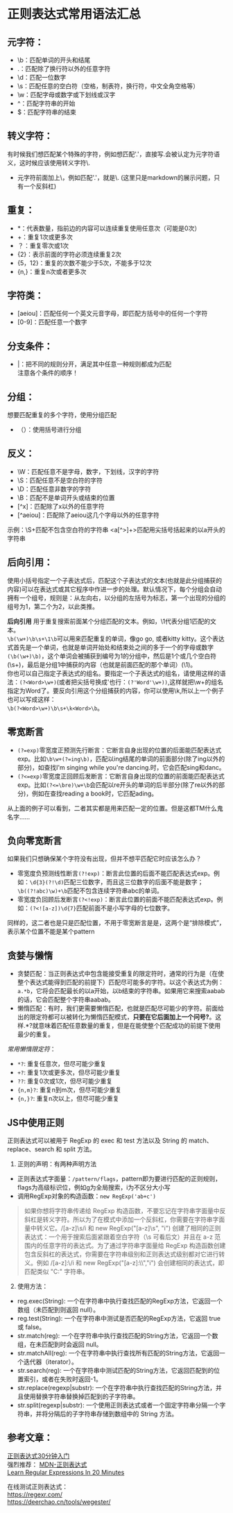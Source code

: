 # 正则表达式常用语法汇总

## 元字符：
- \b：匹配单词的开头和结尾
- .：匹配除了换行符以外的任意字符
- \d：匹配一位数字
- \s：匹配任意的空白符（空格，制表符，换行符，中文全角空格等）
- \w：匹配字母或数字或下划线或汉字
- ^：匹配字符串的开始
- $：匹配字符串的结束


## 转义字符：
有时候我们想匹配某个特殊的字符，例如想匹配'.'，直接写.会被认定为元字符语义，这时候应该使用转义字符\\.
- 元字符前面加上\，例如匹配'.'，就是\\. (这里只是markdown的展示问题，只有一个反斜杠)


## 重复：
- *：代表数量，指前边的内容可以连续重复使用任意次（可能是0次）
- +：重复1次或更多次
- ？：重复零次或1次
- {2}：表示前面的字符必须连续重复2次
- {5，12}：重复的次数不能少于5次，不能多于12次
- {n,}：重复n次或者更多次


## 字符类：
- [aeiou]：匹配任何一个英文元音字母，即匹配方括号中的任何一个字符
- [0-9]：匹配任意一个数字


## 分支条件：
- |：把不同的规则分开，满足其中任意一种规则都成为匹配  
注意各个条件的顺序！


## 分组：
想要匹配重复的多个字符，使用分组匹配
- （）：使用括号进行分组


## 反义：
- \W：匹配任意不是字母，数字，下划线，汉字的字符
- \S：匹配任意不是空白符的字符
- \D：匹配任意非数字的字符
- \B：匹配不是单词开头或结束的位置
- [^x]：匹配除了x以外的任意字符
- [^aeiou]：匹配除了aeiou这几个字母以外的任意字符

示例：\S+匹配不包含空白符的字符串
<a[^>]+>匹配用尖括号括起来的以a开头的字符串


## 后向引用：
使用小括号指定一个子表达式后，匹配这个子表达式的文本(也就是此分组捕获的内容)可以在表达式或其它程序中作进一步的处理。默认情况下，每个分组会自动拥有一个组号，规则是：从左向右，以分组的左括号为标志，第一个出现的分组的组号为1，第二个为2，以此类推。  

**后向引用** 用于重复搜索前面某个分组匹配的文本。例如，\1代表分组1匹配的文本。  
`\b(\w+)\b\s+\1\b`可以用来匹配重复的单词，像go go, 或者kitty kitty。这个表达式首先是一个单词，也就是单词开始处和结束处之间的多于一个的字母或数字`(\b(\w+)\b)`，这个单词会被捕获到编号为1的分组中，然后是1个或几个空白符(\s+)，最后是分组1中捕获的内容（也就是前面匹配的那个单词）(\1)。  
你也可以自己指定子表达式的组名。要指定一个子表达式的组名，请使用这样的语法：`(?<Word>\w+)`(或者把尖括号换成'也行：`(?'Word'\w+))`,这样就把\w+的组名指定为Word了。要反向引用这个分组捕获的内容，你可以使用\k<Word>,所以上一个例子也可以写成这样：  
`\b(?<Word>\w+)\b\s+\k<Word>\b`。


## 零宽断言
- `(?=exp)`零宽度正预测先行断言：它断言自身出现的位置的后面能匹配表达式exp。比如`\b\w+(?=ing\b)`，匹配以ing结尾的单词的前面部分(除了ing以外的部分)，如查找I'm singing while you're dancing.时，它会匹配sing和danc。
- `(?<=exp)`零宽度正回顾后发断言：它断言自身出现的位置的前面能匹配表达式exp。比如`(?<=\bre)\w+\b`会匹配以re开头的单词的后半部分(除了re以外的部分)，例如在查找reading a book时，它匹配ading。

从上面的例子可以看到，二者其实都是用来匹配一定的位置。但是这都TM什么鬼名字……


## 负向零宽断言
如果我们只想确保某个字符没有出现，但并不想平匹配它时应该怎么办？
- 零宽度负预测线性断言`(?!exp)`：断言此位置的后面不能匹配表达式exp。例如：`\d{3}(?!\d)`匹配三位数字，而且这三位数字的后面不能是数字；`\b((?!abc)\w)+\b`匹配不包含连续字符串abc的单词。
- 零宽度负回顾后发断言`(?<!exp)`：断言此位置的前面不能匹配表达式exp。例如：`(?<![a-z])\d{7}`匹配前面不是小写字母的七位数字。

同样的，这二者也是只是匹配位置，不用于零宽断言是是，这两个是“排除模式”，表示某个位置不能是某个pattern


## 贪婪与懒惰
- 贪婪匹配：当正则表达式中包含能接受重复的限定符时，通常的行为是（在使整个表达式能得到匹配的前提下）匹配尽可能多的字符。以这个表达式为例：`a.*b`，它将会匹配最长的以a开始，以b结束的字符串。如果用它来搜索aabab的话，它会匹配整个字符串aabab。
- 懒惰匹配：有时，我们更需要懒惰匹配，也就是匹配尽可能少的字符。前面给出的限定符都可以被转化为懒惰匹配模式，**只要在它后面加上一个问号?**。这样.*?就意味着匹配任意数量的重复，但是在能使整个匹配成功的前提下使用最少的重复。

*常用懒惰限定符*：
- `*?`: 重复任意次，但尽可能少重复
- `+?`: 重复1次或更多次，但尽可能少重复
- `??`: 重复0次或1次，但尽可能少重复
- `{n,m}?`: 重复n到m次，但尽可能少重复
- `{n,}?`: 重复n次以上，但尽可能少重复


## JS中使用正则
正则表达式可以被用于 RegExp 的 exec 和 test 方法以及 String 的 match、replace、search 和 split 方法。
1. 正则的声明：有两种声明方法
- 正则表达式字面量：`/pattern/flags`，pattern即为要进行匹配的正则规则，flags为高级标识位，例如g为全局搜索，i为不区分大小写
- 调用RegExp对象的构造函数：`new RegExp('ab+c')`
>如果你想将字符串传递给 RegExp 构造函数，不要忘记在字符串字面量中反斜杠是转义字符。所以为了在模式中添加一个反斜杠，你需要在字符串字面量中转义它。/[a-z]\s/i 和 new RegExp("[a-z]\\s", "i") 创建了相同的正则表达式：一个用于搜索后面紧跟着空白字符（\s 可看后文）并且在 a-z 范围内的任意字符的表达式。为了通过字符串字面量给 RegExp 构造函数创建包含反斜杠的表达式，你需要在字符串级别和正则表达式级别都对它进行转义。例如 /[a-z]:\\/i 和 new RegExp("[a-z]:\\\\","i") 会创建相同的表达式，即匹配类似 "C:\" 字符串。
2. 使用方法：
- reg.exec(String): 一个在字符串中执行查找匹配的RegExp方法，它返回一个数组（未匹配到则返回 null）。
- reg.test(String): 一个在字符串中测试是否匹配的RegExp方法，它返回 true 或 false。
- str.match(reg): 一个在字符串中执行查找匹配的String方法，它返回一个数组，在未匹配到时会返回 null。
- str.matchAll(reg): 一个在字符串中执行查找所有匹配的String方法，它返回一个迭代器（iterator）。
- str.search(reg): 一个在字符串中测试匹配的String方法，它返回匹配到的位置索引，或者在失败时返回-1。
- str.replace(regexp|substr): 一个在字符串中执行查找匹配的String方法，并且使用替换字符串替换掉匹配到的子字符串。
- str.split(regexp|substr): 一个使用正则表达式或者一个固定字符串分隔一个字符串，并将分隔后的子字符串存储到数组中的 String 方法。

## 参考文章：
[正则表达式30分钟入门](https://deerchao.cn/tutorials/regex/regex.htm)  
强烈推荐： [MDN-正则表达式](https://deerchao.cn/tutorials/regex/regex.htm)  
[Learn Regular Expressions In 20 Minutes](https://www.youtube.com/watch?v=rhzKDrUiJVk)  

在线测试正则表达式：  
https://regexr.com/  
https://deerchao.cn/tools/wegester/
